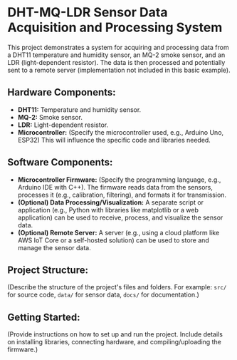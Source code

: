 # DHT-MQ-LDR Sensor Data Acquisition and Processing System

This project demonstrates a system for acquiring and processing data from a DHT11 temperature and humidity sensor, an MQ-2 smoke sensor, and an LDR (light-dependent resistor).  The data is then processed and potentially sent to a remote server (implementation not included in this basic example).

## Hardware Components:

* **DHT11:** Temperature and humidity sensor.
* **MQ-2:** Smoke sensor.
* **LDR:** Light-dependent resistor.
* **Microcontroller:**  (Specify the microcontroller used, e.g., Arduino Uno, ESP32)  This will influence the specific code and libraries needed.

## Software Components:

* **Microcontroller Firmware:** (Specify the programming language, e.g., Arduino IDE with C++).  The firmware reads data from the sensors, processes it (e.g., calibration, filtering), and formats it for transmission.
* **(Optional) Data Processing/Visualization:**  A separate script or application (e.g., Python with libraries like matplotlib or a web application) can be used to receive, process, and visualize the sensor data.
* **(Optional) Remote Server:**  A server (e.g., using a cloud platform like AWS IoT Core or a self-hosted solution) can be used to store and manage the sensor data.

## Project Structure:

(Describe the structure of the project's files and folders.  For example:  `src/` for source code, `data/` for sensor data, `docs/` for documentation.)

## Getting Started:
(Provide instructions on how to set up and run the project.  Include details on installing libraries, connecting hardware, and compiling/uploading the firmware.)

